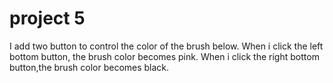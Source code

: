 
# project 5
 I add two button to control the color of the brush below. When i click the left bottom button, the brush color becomes pink. When i click the right bottom button,the brush color becomes black.
